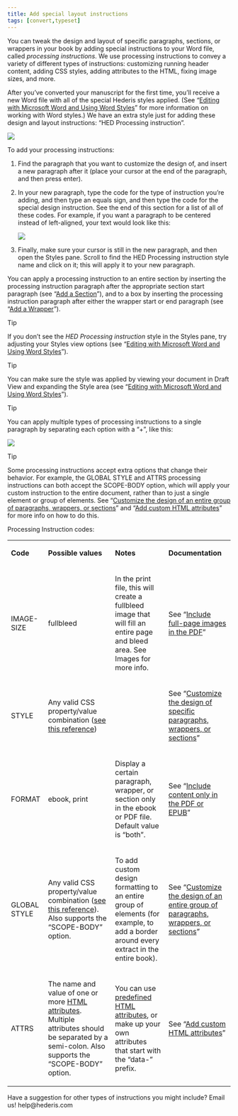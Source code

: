 ```yaml
---
title: Add special layout instructions
tags: [convert,typeset]
---
```

 
<html><body><section data-type="chapter" class="hsecchapter" data-hederis-type="hsecchapter" id="custom-design" data-pi-attrs="id: custom-design; data-tags: convert,typeset;" role="doc-chapter" data-tags="convert,typeset" data-author-name=" " data-book-title=" " title="Add special layout instructions"><p class="hblkp" data-hederis-type="hblkp" id="phgdwhRn4">You can tweak the design and layout of specific paragraphs, sections, or wrappers in your book by adding special instructions to your Word file, called <em data-hederis-type="hspanem" id="p4KF5KWm5">processing instructions</em>. We use processing instructions to convey a variety of different types of instructions: customizing running header content, adding CSS styles, adding attributes to the HTML, fixing image sizes, and more.</p><p class="hblkp" data-hederis-type="hblkp" id="pJPFtHy26">After you&#8217;ve converted your manuscript for the first time, you&#8217;ll receive a new Word file with all of the special Hederis styles applied. (See &#8220;<a href="{% link _docs/fine-tune-styles.md %}" data-hederis-type="hspana" id="p4QqGXZSV"><span class="Hyperlink" data-hederis-type="hspnspan" id="pcfKLJ3Bx">Editing with Microsoft Word and Using Word Styles</span></a>&#8221; for more information on working with Word styles.) We have an extra style just for adding these design and layout instructions: &#8220;HED Processing instruction&#8221;.</p><img data-hederis-type="hblkimg" class="hblkimg" id="pZwTRgejl" src="pi1.png" data-img-src="pi1.png"/><p class="hblkp" data-hederis-type="hblkp" id="p1vN6Io3o">To add your processing instructions:</p><ol class="hwprnumlist" data-hederis-type="hwprnumlist" id="pAZRLjGNK"><li class="hblkoli" data-hederis-type="hblkoli" id="liz0fjNseU"><p class="hblkoli" data-hederis-type="hblklip" id="pU6daf0Dm">Find the paragraph that you want to customize the design of, and insert a new paragraph after it (place your cursor at the end of the paragraph, and then press enter).</p></li><li class="hblkoli" data-hederis-type="hblkoli" id="lip4GAjDpG"><p class="hblkoli" data-hederis-type="hblklip" id="p9RtdgeCw">In your new paragraph, type the code for the type of instruction you&#8217;re adding, and then type an equals sign, and then type the code for the special design instruction. See the end of this section for a list of all of these codes. For example, if you want a paragraph to be centered instead of left-aligned, your text would look like this:</p><img data-hederis-type="hblkimg" class="hblkimg" id="pBHpgG1kz" src="pi2.png" data-img-src="pi2.png"/></li><li class="hblkoli" data-hederis-type="hblkoli" id="li3QddNewM"><p class="hblkoli" data-hederis-type="hblklip" id="pZWiWqS1x">Finally, make sure your cursor is still in the new paragraph, and then open the Styles pane. Scroll to find the HED Processing instruction style name and click on it; this will apply it to your new paragraph.</p></li></ol><p class="hblkp" data-hederis-type="hblkp" id="pANtmASGW">You can apply a processing instruction to an entire section by inserting the processing instruction paragraph after the appropriate section start paragraph (see &#8220;<a href="{% link _docs/add-a-section.md %}" data-hederis-type="hspana" id="pRI6F327d"><span class="Hyperlink" data-hederis-type="hspnspan" id="pR4ikCJPI">Add a Section</span></a>&#8221;), and to a box by inserting the processing instruction paragraph after either the wrapper start or end paragraph (see &#8220;<a href="{% link _docs/add-a-wrapper.md %}" data-hederis-type="hspana" id="p69E8YJR0"><span class="Hyperlink" data-hederis-type="hspnspan" id="pB9EQYkIO">Add a Wrapper</span></a>&#8221;).</p><aside class="hwprbox box" data-hederis-type="hwprbox" id="pxFahYSaU" data-type="sidebar"><p class="hblktype" data-hederis-type="hblktype" id="pZEF2aOoZ">Tip</p><p class="hblkp" data-hederis-type="hblkp" id="p3oxUttIM">If you don&#8217;t see the <em class="hspanem" data-hederis-type="hspanem" id="p75BFcNGf">HED Processing instruction</em> style in the Styles pane, try adjusting your Styles view options (see &#8220;<a href="{% link _docs/fine-tune-styles.md %}" data-hederis-type="hspana" id="plvSs1dsK"><span class="Hyperlink" data-hederis-type="hspnspan" id="pWsEnsMLF">Editing with Microsoft Word and Using Word Styles</span></a>&#8221;).</p></aside><aside class="hwprbox box" data-hederis-type="hwprbox" id="pzeB8kSeK" data-type="sidebar"><p class="hblktype" data-hederis-type="hblktype" id="pm9PMLz72">Tip</p><p class="hblkp" data-hederis-type="hblkp" id="pLoFRsggv">You can make sure the style was applied by viewing your document in Draft View and expanding the Style area (see &#8220;<a href="{% link _docs/fine-tune-styles.md %}" data-hederis-type="hspana" id="plVaPJADG"><span class="Hyperlink" data-hederis-type="hspnspan" id="p4JPcIibj">Editing with Microsoft Word and Using Word Styles</span></a>&#8221;).</p></aside><aside class="hwprbox box" data-hederis-type="hwprbox" id="p0WzC9YLO" data-type="sidebar"><p class="hblktype" data-hederis-type="hblktype" id="p4vXIxmO6">Tip</p><p class="hblkp" data-hederis-type="hblkp" id="pieAmdazR">You can apply multiple types of processing instructions to a single paragraph by separating each option with a &#8220;+&#8221;, like this:</p><img data-hederis-type="hblkimg" class="hblkimg" id="pzECf368T" src="pi3.png" data-img-src="pi3.png"/></aside><aside class="hwprbox box" data-hederis-type="hwprbox" id="pgjPAl8A3" data-type="sidebar"><p class="hblktype" data-hederis-type="hblktype" id="p2jFixIi4">Tip</p><p class="hblkp" data-hederis-type="hblkp" id="pqKzHvXHH">Some processing instructions accept extra options that change their behavior. For example, the GLOBAL STYLE and ATTRS processing instructions can both accept the SCOPE-BODY option, which will apply your custom instruction to the entire document, rather than to just a single element or group of elements. See &#8220;<a href="{% link _docs/global-paragraph-design.md %}" data-hederis-type="hspana" id="pXDIZg3LJ"><span class="Hyperlink" data-hederis-type="hspnspan" id="pZrALm1tD">Customize the design of an entire group of paragraphs, wrappers, or sections</span></a>&#8221; and &#8220;<a href="{% link _docs/custom-attributes.md %}" data-hederis-type="hspana" id="pznqfyHlK"><span class="Hyperlink" data-hederis-type="hspnspan" id="ppwSk4YrD">Add custom HTML attributes</span></a>&#8221; for more info on how to do this.</p></aside><p class="hblkp" data-hederis-type="hblkp" id="pzKQjPjH8">Processing Instruction codes:</p><table id="pUpu1GowV" data-hederis-type="hwprtable" class="hwprtable"><tr data-hederis-type="hwprtr" class="hwprtr" id="pJtykbiRy"><td data-hederis-type="hwprtd" class="hwprtd" id="pEL2XiaGF"><p class="hblkp" data-hederis-type="hblkp" id="pG4hg3Uu3"><strong data-hederis-type="hspanstrong" id="pFB4yRsgs">Code</strong></p></td><td data-hederis-type="hwprtd" class="hwprtd" id="p5eswZsYU"><p class="hblkp" data-hederis-type="hblkp" id="puF0LKFGg"><strong class="hspanstrong" data-hederis-type="hspanstrong" id="pov9Os4xc">Possible values</strong></p></td><td data-hederis-type="hwprtd" class="hwprtd" id="pJlP6jBbS"><p class="hblkp" data-hederis-type="hblkp" id="psWgzFxtK"><strong class="hspanstrong" data-hederis-type="hspanstrong" id="pHwVw0ufn">Notes</strong></p></td><td data-hederis-type="hwprtd" class="hwprtd" id="piXR0prGc"><p class="hblkp" data-hederis-type="hblkp" id="piphBRgWI"><strong class="hspanstrong" data-hederis-type="hspanstrong" id="p3JqCqdo4">Documentation</strong></p></td></tr><tr data-hederis-type="hwprtr" class="hwprtr" id="pIIObUBDM"><td data-hederis-type="hwprtd" class="hwprtd" id="ptD8vpP41"><p class="hblkp" data-hederis-type="hblkp" id="psyz9MeSU">IMAGE-SIZE</p></td><td data-hederis-type="hwprtd" class="hwprtd" id="pQ9c4f4b5"><p class="hblkp" data-hederis-type="hblkp" id="pm00CAsi5">fullbleed</p></td><td data-hederis-type="hwprtd" class="hwprtd" id="piygB3vrq"><p class="hblkp" data-hederis-type="hblkp" id="p0D6qJSEM">In the print file, this will create a fullbleed image that will fill an entire page and bleed area. See Images for more info.</p></td><td data-hederis-type="hwprtd" class="hwprtd" id="pfIfgySPR"><p class="hblkp" data-hederis-type="hblkp" id="p4Id6RLgC">See &#8220;<a href="{% link _docs/include-full-page-images.md %}" data-hederis-type="hspana" id="pN5yRH71E"><span class="Hyperlink" data-hederis-type="hspnspan" id="pDDq4Nqo1">Include full-page images in the PDF</span></a>&#8221;</p></td></tr><tr data-hederis-type="hwprtr" class="hwprtr" id="p2Q0KPDgJ"><td data-hederis-type="hwprtd" class="hwprtd" id="pP7tskXKs"><p class="hblkp" data-hederis-type="hblkp" id="piCaEcbIe">STYLE</p></td><td data-hederis-type="hwprtd" class="hwprtd" id="pCnt8eqf8"><p class="hblkp" data-hederis-type="hblkp" id="pR4F4GZc8">Any valid CSS property/value combination (<a href="https://developer.mozilla.org/en-US/docs/Web/CSS/Reference" data-hederis-type="hspana" id="pBQ6WaAO4"><span class="Hyperlink" data-hederis-type="hspnspan" id="pajmGzKFG">see this reference</span></a>)</p></td><td data-hederis-type="hwprtd" class="hwprtd" id="pmGgQsnwP"/><td data-hederis-type="hwprtd" class="hwprtd" id="pKUaTV1PE"><p class="hblkp" data-hederis-type="hblkp" id="pWahyeOsk">See &#8220;<a href="{% link _docs/custom-paragraph-design.md %}" data-hederis-type="hspana" id="p2jCNaQY3"><span class="Hyperlink" data-hederis-type="hspnspan" id="pEBcif8ce">Customize the design of specific paragraphs, wrappers, or sections</span></a>&#8221;</p></td></tr><tr data-hederis-type="hwprtr" class="hwprtr" id="pThRNrQU1"><td data-hederis-type="hwprtd" class="hwprtd" id="pPgk82yZ8"><p class="hblkp" data-hederis-type="hblkp" id="ppVmsCHK6">FORMAT</p></td><td data-hederis-type="hwprtd" class="hwprtd" id="pHLP8DV7K"><p class="hblkp" data-hederis-type="hblkp" id="pZg72Nh7m">ebook, print</p></td><td data-hederis-type="hwprtd" class="hwprtd" id="pPVOqOCA8"><p class="hblkp" data-hederis-type="hblkp" id="p7TVZWbhl">Display a certain paragraph, wrapper, or section only in the ebook or PDF file. Default value is &#8220;both&#8221;.</p></td><td data-hederis-type="hwprtd" class="hwprtd" id="pmliNrLMB"><p class="hblkp" data-hederis-type="hblkp" id="pj8r14zPr">See &#8220;<a href="{% link _docs/include-custom-content.md %}" data-hederis-type="hspana" id="ptlNUcr43"><span class="Hyperlink" data-hederis-type="hspnspan" id="ppSDrWGdn">Include content only in the PDF or EPUB</span></a>&#8221;</p></td></tr><tr data-hederis-type="hwprtr" class="hwprtr" id="p6m8VMk1V"><td data-hederis-type="hwprtd" class="hwprtd" id="pr4BehtdM"><p class="hblkp" data-hederis-type="hblkp" id="pqTPlD8cN">GLOBAL STYLE</p></td><td data-hederis-type="hwprtd" class="hwprtd" id="paDoXp16c"><p class="hblkp" data-hederis-type="hblkp" id="pjRY0NmL8">Any valid CSS property/value combination (<a href="https://developer.mozilla.org/en-US/docs/Web/CSS/Reference" data-hederis-type="hspana" id="prj5y7HHq"><span class="Hyperlink" data-hederis-type="hspnspan" id="p92Me2v5O">see this reference</span></a>). Also supports the &#8220;SCOPE-BODY&#8221; option.</p></td><td data-hederis-type="hwprtd" class="hwprtd" id="ppV0Elops"><p class="hblkp" data-hederis-type="hblkp" id="p7WF1zPE4">To add custom design formatting to an entire group of elements (for example, to add a border around every extract in the entire book).</p></td><td data-hederis-type="hwprtd" class="hwprtd" id="p3Md4KBn0"><p class="hblkp" data-hederis-type="hblkp" id="pJpir1got">See &#8220;<a href="{% link _docs/global-paragraph-design.md %}" data-hederis-type="hspana" id="pAgp9aw0L"><span class="Hyperlink" data-hederis-type="hspnspan" id="pE1gGXwbH">Customize the design of an entire group of paragraphs, wrappers, or sections</span></a>&#8221;</p></td></tr><tr data-hederis-type="hwprtr" class="hwprtr" id="pRdnwsLuL"><td data-hederis-type="hwprtd" class="hwprtd" id="pAiiqFrBK"><p class="hblkp" data-hederis-type="hblkp" id="piiXeuBZ4">ATTRS</p></td><td data-hederis-type="hwprtd" class="hwprtd" id="p6fyOWKFq"><p class="hblkp" data-hederis-type="hblkp" id="pjTkKGuj8">The name and value of one or more <a href="https://developer.mozilla.org/en-US/docs/Web/HTML/Attributes" data-hederis-type="hspana" id="peup1WTR9"><span class="Hyperlink" data-hederis-type="hspnspan" id="phFHfOKis">HTML attributes</span></a>. Multiple attributes should be separated by a semi-colon. Also supports the &#8220;SCOPE-BODY&#8221; option.</p></td><td data-hederis-type="hwprtd" class="hwprtd" id="ptFu9iyqB"><p class="hblkp" data-hederis-type="hblkp" id="p1LhqmdTO">You can use <a href="https://developer.mozilla.org/en-US/docs/Web/HTML/Attributes" data-hederis-type="hspana" id="pzNvgR7cj"><span class="Hyperlink" data-hederis-type="hspnspan" id="pIakTSF4k">predefined HTML attributes</span></a>, or make up your own attributes that start with the &#8220;data-&#8221; prefix.</p></td><td data-hederis-type="hwprtd" class="hwprtd" id="pKeuSDDnv"><p class="hblkp" data-hederis-type="hblkp" id="p8sydVmxC">See &#8220;<a href="{% link _docs/custom-attributes.md %}" data-hederis-type="hspana" id="p3oDrEpav"><span class="Hyperlink" data-hederis-type="hspnspan" id="pzMpx4XNo">Add custom HTML attributes</span></a>&#8221;</p></td></tr></table><p class="hblkp" data-hederis-type="hblkp" id="poZaiNDxq">Have a suggestion for other types of instructions you might include? Email us! help@hederis.com</p></section></body></html>
